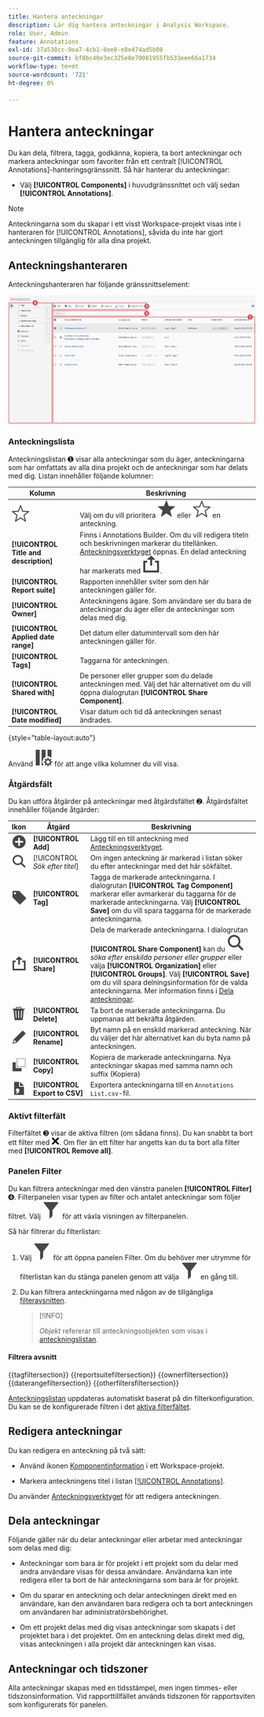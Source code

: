 ```yaml
---
title: Hantera anteckningar
description: Lär dig hantera anteckningar i Analysis Workspace.
role: User, Admin
feature: Annotations
exl-id: 37a538cc-9ea7-4cb1-8ee8-e8e474ad5b08
source-git-commit: bf8bc40e3ec325e8e70081955fb533eee66a1734
workflow-type: tm+mt
source-wordcount: '721'
ht-degree: 0%

---
```


# Hantera anteckningar

Du kan dela, filtrera, tagga, godkänna, kopiera, ta bort anteckningar och markera anteckningar som favoriter från ett centralt [!UICONTROL Annotations]-hanteringsgränssnitt. Så här hanterar du anteckningar:

* Välj **[!UICONTROL Components]** i huvudgränssnittet och välj sedan **[!UICONTROL Annotations]**.


>[!NOTE]
>
>Anteckningarna som du skapar i ett visst Workspace-projekt visas inte i hanteraren för [!UICONTROL Annotations], såvida du inte har gjort anteckningen tillgänglig för alla dina projekt.
>

## Anteckningshanteraren

Anteckningshanteraren har följande gränssnittselement:

![Anteckningsgränssnitt](assets/annotations-manager.png)

### Anteckningslista

Anteckningslistan ➊ visar alla anteckningar som du äger, anteckningarna som har omfattats av alla dina projekt och de anteckningar som har delats med dig. Listan innehåller följande kolumner:

| Kolumn | Beskrivning |
| --- | --- | 
| ![StarOutline](/help/assets/icons/StarOutline.svg) | Välj om du vill prioritera ![Star](/help/assets/icons/Star.svg) eller ![StarOutline](/help/assets/icons/StarOutline.svg) en anteckning. |
| **[!UICONTROL Title and description]** | Finns i Annotations Builder. Om du vill redigera titeln och beskrivningen markerar du titellänken. [Anteckningsverktyget](/help/analyze/analysis-workspace/components/annotations/create-annotations.md#annotation-builder) öppnas. En delad anteckning har markerats med ![Dela](/help/assets/icons/ShareAlt.svg). |
| **[!UICONTROL Report suite]** | Rapporten innehåller sviter som den här anteckningen gäller för. |
| **[!UICONTROL Owner]** | Anteckningens ägare. Som användare ser du bara de anteckningar du äger eller de anteckningar som delas med dig. |
| **[!UICONTROL Applied date range]** | Det datum eller datumintervall som den här anteckningen gäller för. |
| **[!UICONTROL Tags]** | Taggarna för anteckningen. |
| **[!UICONTROL Shared with]** | De personer eller grupper som du delade anteckningen med. Välj det här alternativet om du vill öppna dialogrutan **[!UICONTROL Share Component]**. |
| **[!UICONTROL Date modified]** | Visar datum och tid då anteckningen senast ändrades. |

{style="table-layout:auto"}

Använd ![ColumnSetting](/help/assets/icons/ColumnSetting.svg) för att ange vilka kolumner du vill visa.

### Åtgärdsfält

Du kan utföra åtgärder på anteckningar med åtgärdsfältet ➋. Åtgärdsfältet innehåller följande åtgärder:

| Ikon | Åtgärd | Beskrivning |
|:--:|---|---|
| ![AddCircle](/help/assets/icons/AddCircle.svg) | **[!UICONTROL Add]** | Lägg till en till anteckning med [Anteckningsverktyget](create-annotations.md#annotation-builder). |
| ![Sök](/help/assets/icons/Search.svg) | [!UICONTROL *Sök efter titel*] | Om ingen anteckning är markerad i listan söker du efter anteckningar med det här sökfältet. |
| ![Etikett](/help/assets/icons/Label.svg) | **[!UICONTROL Tag]** | Tagga de markerade anteckningarna. I dialogrutan **[!UICONTROL Tag Component]** markerar eller avmarkerar du taggarna för de markerade anteckningarna. Välj **[!UICONTROL Save]** om du vill spara taggarna för de markerade anteckningarna. |
| ![Dela](/help/assets/icons/ShareAlt.svg) | **[!UICONTROL Share]** | Dela de markerade anteckningarna. I dialogrutan **[!UICONTROL Share Component]** kan du ![ söka ](/help/assets/icons/Search.svg) *söka efter enskilda personer eller grupper* eller välja **[!UICONTROL Organization]** eller **[!UICONTROL Groups]**. Välj **[!UICONTROL Save]** om du vill spara delningsinformation för de valda anteckningarna. Mer information finns i [Dela anteckningar](#share-annotations). |
| ![Ta bort](/help/assets/icons/Delete.svg) | **[!UICONTROL Delete]** | Ta bort de markerade anteckningarna. Du uppmanas att bekräfta åtgärden. |
| ![Redigera](/help/assets/icons/Edit.svg) | **[!UICONTROL Rename]** | Byt namn på en enskild markerad anteckning. När du väljer det här alternativet kan du byta namn på anteckningen. |
| ![Kopiera](/help/assets/icons/Copy.svg) | **[!UICONTROL Copy]** | Kopiera de markerade anteckningarna. Nya anteckningar skapas med samma namn och suffix (Kopiera) |
| ![FileCSV](/help/assets/icons/FileCSV.svg) | **[!UICONTROL Export to CSV]** | Exportera anteckningarna till en `Annotations List.csv`-fil. |

### Aktivt filterfält

Filterfältet ➌ visar de aktiva filtren (om sådana finns). Du kan snabbt ta bort ett filter med ![CrossSize75](/help/assets/icons/CrossSize75.svg). Om fler än ett filter har angetts kan du ta bort alla filter med **[!UICONTROL Remove all]**.

### Panelen Filter

Du kan filtrera anteckningar med den vänstra panelen **[!UICONTROL Filter]** ➍. Filterpanelen visar typen av filter och antalet anteckningar som följer filtret. Välj ![Filter](/help/assets/icons/Filter.svg) för att växla visningen av filterpanelen.

Så här filtrerar du filterlistan:

1. Välj ![Filter](/help/assets/icons/Filter.svg) för att öppna panelen Filter. Om du behöver mer utrymme för filterlistan kan du stänga panelen genom att välja ![Filter](/help/assets/icons/Filter.svg) en gång till.
1. Du kan filtrera anteckningarna med någon av de tillgängliga [filteravsnitten](#filter-sections).

   >[!INFO]
   >
   >*Objekt* refererar till anteckningsobjekten som visas i [anteckningslistan](manage-annotations.md#annotations-list).
   > 

#### Filtrera avsnitt

{{tagfiltersection}}
{{reportsuitefiltersection}}
{{ownerfiltersection}}
{{daterangefiltersection}}
{{otherfiltersfiltersection}}


[Anteckningslistan](manage-annotations.md#annotations-list) uppdateras automatiskt baserat på din filterkonfiguration. Du kan se de konfigurerade filtren i det [aktiva filterfältet](manage-annotations.md#active-filter-bar).


## Redigera anteckningar

Du kan redigera en anteckning på två sätt:

* Använd ikonen [Komponentinformation](/help/analyze/analysis-workspace/components/use-components-in-workspace.md#component-info) i ett Workspace-projekt.

* Markera anteckningens titel i listan [[!UICONTROL Annotations]](#annotations-list).

Du använder [Anteckningsverktyget](/help/analyze/analysis-workspace/components/annotations/create-annotations.md#annotation-builder) för att redigera anteckningen.

## Dela anteckningar

Följande gäller när du delar anteckningar eller arbetar med anteckningar som delas med dig:

* Anteckningar som bara är för projekt i ett projekt som du delar med andra användare visas för dessa användare. Användarna kan inte redigera eller ta bort de här anteckningarna som bara är för projekt.
* Om du sparar en anteckning och delar anteckningen direkt med en användare, kan den användaren bara redigera och ta bort anteckningen om användaren har administratörsbehörighet.

* Om ett projekt delas med dig visas anteckningar som skapats i det projektet bara i det projektet. Om en anteckning delas direkt med dig, visas anteckningen i alla projekt där anteckningen kan visas.

## Anteckningar och tidszoner

Alla anteckningar skapas med en tidsstämpel, men ingen timmes- eller tidszonsinformation. Vid rapporttillfället används tidszonen för rapportsviten som konfigurerats för panelen.


<!--
# Manage annotations

The [!UICONTROL Annotations manager] shows you all of the annotations that you own or that have been shared with you. Project-specific annotations do not appear here. You can use this interface to share, filter, tag, copy, delete, and favorite your annotations. Administrators can manage and approve annotations.

**[!UICONTROL Components]** > **[!UICONTROL Annotations]**

## Annotations Manager user interface

![](assets/annotation-mgr.png)

| UI Element | Description |
| --- | --- | 
| [!UICONTROL Title and Description] | Provided in the Annotations Builder. To edit the title and description, click the title link - this takes you back to the Annotations Builder.  |
| [!UICONTROL Report Suite] | The report suites that this annotation applies to.  | 
| [!UICONTROL Owner] | Indicates who owns the annotation. As a non-Admin, you can see only annotations that you own or those that were shared with you. |
| [!UICONTROL Applied Date Range] | The date or date range that this annotation applies to. |
| [!UICONTROL Shared with] | Lists how many individuals or groups that you shared the annotation with. Click for more detail. |
| [!UICONTROL Date Modified] | Shows the date and time that the annotation was last modified. |

{style="table-layout:auto"}

## Edit annotations

Editing an annotation means that you can adjust date ranges, colors, scope, or whether it applies to all report suites or projects. You can edit annotations in two ways:

* In a line chart, hover over the annotation and click the pencil icon within the popover.
* In the [!UICONTROL Annotations Manager], click the title of the annotation.

Both of these options land you back in the [!UICONTROL Annotations Builder]. There, you can make the necessary adjustments and save the new version.

## Share annotations

When sharing annotations or working with annotations that were shared with you, keep this in mind:

* If you create a project with project-only annotations, then share the project with another user, annotations cannot be edited or deleted by anyone that you share the project with.
* If you save an annotation and share it directly with a user, they can edit/delete the annotation only if they have admin rights.
* If a project is shared with you with a project-only annotation, it shows up only in that project. If the annotation is shared directly with you, it shows up in all projects where that annotation can be displayed. 

## Annotations and time zones

All annotations are created with a timestamp, but no hours or timezone information. At report time, the timezone of the panel's report suite is always applied. For example, an annotation created for Christmas Day happens on December 25 no matter what report suite timezone you are in. 

## Other annotation tasks

The Annotations manager lets Administrators edit, add, tag, delete, rename, approve, copy, export, and filter annotations. It is not visible to non-Admin users. 

Additional options are available when you select at least one annotation:

| Task | Description |
| --- | --- |
| [!UICONTROL Add] | Takes you to the Annotations builder where you can create annotations. |
| [!UICONTROL Tag] | All users can create tags for annotations and apply one or more tags to an annotation. However, you can see tags only for annotations that you own. |
| [!UICONTROL Delete] | Deleting an annotation removes it from any project in your organization. |
| [!UICONTROL Rename] | Renaming an annotation renames it in all projects that it was applied to. |
| [!UICONTROL Copy] | Creates a distinct copy with its own annotation ID, but with the same name and definition.|
| [!UICONTROL Export to CSV] | Export the annotation definition to a .csv file.|
| [!UICONTROL Filter] (left rail) | Filter by tags, report suite, owners, and other filters (Mine, Approved, Favorites, Shared with me, and Show All).|

{style="table-layout:auto"}

-->